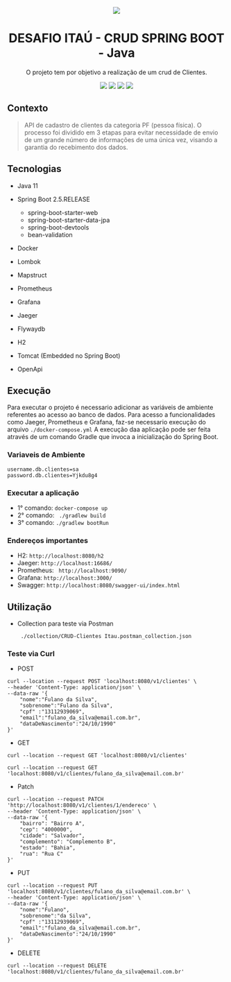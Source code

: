 <div align="center">

![](https://img.shields.io/badge/Status-Em%20Desenvolvimento-orange)
</div>

<div align="center">

# DESAFIO ITAÚ - CRUD SPRING BOOT - Java
O projeto tem por objetivo a realização de um crud de Clientes.

![](https://img.shields.io/badge/Autor-Montival%20Junior-brightgreen)
![](https://img.shields.io/badge/Language-Java-brightgreen)
![](https://img.shields.io/badge/Framework-Springboot-brightgreen)
![](https://img.shields.io/badge/HTTP-Restful-brightgreen)

</div> 

## Contexto

> API de cadastro de clientes da categoria PF (pessoa física). O processo foi dividido em 3 etapas para evitar necessidade de envio de um grande número de informações de uma única vez, visando a garantia do recebimento dos dados. 

## Tecnologias
- Java 11
- Spring Boot 2.5.RELEASE
    - spring-boot-starter-web
    - spring-boot-starter-data-jpa
    - spring-boot-devtools
    - bean-validation
  
- Docker
- Lombok
- Mapstruct
- Prometheus
- Grafana
- Jaeger 
- Flywaydb
- H2
- Tomcat (Embedded no Spring Boot)
- OpenApi

## Execução

Para executar o projeto é necessario adicionar as variáveis de ambiente referentes ao acesso ao banco de dados.
Para acesso a funcionalidades como Jaeger, Prometheus e Grafana, faz-se necessario execução do arquivo ```./docker-compose.yml```
A execução daa aplicação pode ser feita através de um comando Gradle que invoca a inicialização do Spring Boot.

### Variaveis de Ambiente
```
username.db.clientes=sa
password.db.clientes=Yjkdu8g4

```

### Executar a aplicação
   - 1° comando: ```docker-compose up```
   - 2° comando: ``` ./gradlew build```
   - 3° comando: ```./gradlew bootRun```


### Endereços importantes
   - H2: ```http://localhost:8080/h2```
   - Jaeger: ```http://localhost:16686/```
   - Prometheus: ``` http://localhost:9090/```
   - Grafana: ```http://localhost:3000/```
   - Swagger: ```http://localhost:8080/swagger-ui/index.html```

## Utilização
- Collection para teste via Postman

  ``` ./collection/CRUD-Clientes Itau.postman_collection.json```

### Teste via Curl
 
- POST
````
curl --location --request POST 'localhost:8080/v1/clientes' \
--header 'Content-Type: application/json' \
--data-raw '{
    "nome":"Fulano da Silva",
    "sobrenome":"Fulano da Silva",
    "cpf" :"13112939069",
    "email":"fulano_da_silva@email.com.br",
    "dataDeNascimento":"24/10/1990"
}'
````

- GET

```
curl --location --request GET 'localhost:8080/v1/clientes'
```
```
curl --location --request GET 'localhost:8080/v1/clientes/fulano_da_silva@email.com.br'
```
- Patch

````
curl --location --request PATCH 'http://localhost:8080/v1/clientes/1/endereco' \
--header 'Content-Type: application/json' \
--data-raw '{
    "bairro": "Bairro A",
    "cep": "4000000",
    "cidade": "Salvador",
    "complemento": "Complemento B",
    "estado": "Bahia",
    "rua": "Rua C"
}'

````

- PUT

````
curl --location --request PUT 'localhost:8080/v1/clientes/fulano_da_silva@email.com.br' \
--header 'Content-Type: application/json' \
--data-raw '{
    "nome":"Fulano",
    "sobrenome":"da Silva",
    "cpf" :"13112939069",
    "email":"fulano_da_silva@email.com.br",
    "dataDeNascimento":"24/10/1990"
}'
````

- DELETE
````
curl --location --request DELETE 'localhost:8080/v1/clientes/fulano_da_silva@email.com.br'
````

 
